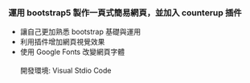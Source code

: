 ### 運用 bootstrap5 製作一頁式簡易網頁，並加入 counterup 插件<br>
* 讓自己更加熟悉 bootstrap 基礎與運用
* 利用插件增加網頁視覺效果
* 使用 Google Fonts 改變網頁字體
<br><br>
開發環境: Visual Stdio Code
